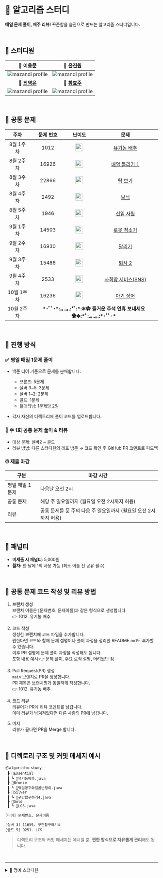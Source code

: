 # 🧠 알고리즘 스터디

**매일 문제 풀이, 매주 리뷰!**
꾸준함을 습관으로 만드는 알고리즘 스터디입니다.

<br>

<!-- 
📂 김도영 📂 윤진원 📂 [최영은](https://github.com/SSAFY-Gumi4-Algorithm-Study/algorithm-ye) 📂 황효주
-->

## 📁 스터디원
| 📂 [이용문](https://github.com/SSAFY-Gumi4-Algorithm-Study/) | 📂 [윤진원](https://github.com/SSAFY-Gumi4-Algorithm-Study/yungorithm)|
|:--:|:--:|
| ![mazandi profile](http://mazandi.herokuapp.com/api?handle=cocoyi00&theme=warm) | ![mazandi profile](http://mazandi.herokuapp.com/api?handle=dnj1510&theme=warm) |
| **📂 [최영은](https://github.com/SSAFY-Gumi4-Algorithm-Study/choigorithm)** | **📂 [황효주](https://github.com/SSAFY-Gumi4-Algorithm-Study/hyogorithm)** |
| ![mazandi profile](http://mazandi.herokuapp.com/api?handle=y_e_99&theme=warm) | ![mazandi profile](http://mazandi.herokuapp.com/api?handle=gywn83&theme=warm) |

<br>

## 📌 공통 문제
<table>
  <thead>
    <tr>
      <th align="center">주차</th>
      <th align="center">문제 번호</th>
      <th align="center">난이도</th>
      <th align="center">문제</th>
    </tr>
  </thead>
  <tbody>
    <tr>
      <td align="center">8월 1주차</td>
      <td align="center">1012</td>
      <td align="center"><img height="25px" width="25px" src="https://static.solved.ac/tier_small/9.svg"/></td>
      <td align="center"><a href="https://www.acmicpc.net/problem/1012">유기농 배추</a></td>
    </tr>
    <tr>
      <td align="center">8월 2주차</td>
      <td align="center">16926</td>
      <td align="center"><img height="25px" width="25px" src="https://static.solved.ac/tier_small/11.svg"/></td>
      <td align="center"><a href="https://www.acmicpc.net/problem/16926">배열 돌리기 1</a></td>
    </tr>
    <tr>
      <td align="center">8월 3주차</td>
      <td align="center">22866</td>
      <td align="center"><img height="25px" width="25px" src="https://static.solved.ac/tier_small/13.svg"/></td>
      <td align="center"><a href="https://www.acmicpc.net/problem/22866">탑 보기</a></td>
    </tr>
    <tr>
      <td align="center">8월 4주차</td>
      <td align="center">2492</td>
      <td align="center"><img height="25px" width="25px" src="https://static.solved.ac/tier_small/13.svg"/></td>
      <td align="center"><a href="https://www.acmicpc.net/problem/2492">보석</a></td>
    </tr>
    <tr>
      <td align="center">8월 5주차</td>
      <td align="center">1946</td>
      <td align="center"><img height="25px" width="25px" src="https://static.solved.ac/tier_small/10.svg"/></td>
      <td align="center"><a href="https://www.acmicpc.net/problem/1946">신입 사원</a></td>
    </tr>
    <tr>
      <td align="center">9월 1주차</td>
      <td align="center">14503</td>
      <td align="center"><img height="25px" width="25px" src="https://static.solved.ac/tier_small/11.svg"/></td>
      <td align="center"><a href="https://www.acmicpc.net/problem/14503">로봇 청소기</a></td>
    </tr>
    <tr>
      <td align="center">9월 2주차</td>
      <td align="center">16930</td>
      <td align="center"><img height="25px" width="25px" src="https://static.solved.ac/tier_small/18.svg"/></td>
      <td align="center"><a href="https://www.acmicpc.net/problem/16930">달리기</a></td>
    </tr>
    <tr>
      <td align="center">9월 3주차</td>
      <td align="center">15486</td>
      <td align="center"><img height="25px" width="25px" src="https://static.solved.ac/tier_small/11.svg"/></td>
      <td align="center"><a href="https://www.acmicpc.net/problem/15486">퇴사 2</a></td>
    </tr>
    <tr>
      <td align="center">9월 4주차</td>
      <td align="center">2533</td>
      <td align="center"><img height="25px" width="25px" src="https://static.solved.ac/tier_small/13.svg"/></td>
      <td align="center"><a href="https://www.acmicpc.net/problem/2533">사회망 서비스(SNS)</a></td>
    </tr>
    <tr>
      <td align="center">10월 1주차</td>
      <td align="center">16236</td>
      <td align="center"><img height="25px" width="25px" src="https://static.solved.ac/tier_small/13.svg"/></td>
      <td align="center"><a href="https://www.acmicpc.net/problem/16236">아기 상어</a></td>
    </tr>
    <tr>
      <td align="center">10월 2주차</td>
      <td colspan="3" align="center"><b>
        *･ﾟﾟ･*:.｡..｡.:*ﾟ:*:✼✿ 즐거운 추석 연휴 보내세요 ✿✼:*ﾟ:.｡..｡.:*･ﾟﾟ･*
      </b></td>
    </tr>
  </tbody>
</table>




<br>

## 📅 진행 방식

### ✅ 평일 매일 1문제 풀이

* 백준 티어 기준으로 문제를 분배합니다:

  * 브론즈: 5문제
  * 실버 3\~5: 3문제
  * 실버 1\~2: 2문제
  * 골드: 1문제
  * 플래티넘: 1문제당 2일

* 각자 자신의 디렉토리에 풀이 코드를 업로드합니다.

### 📝 주 1회 공통 문제 풀이 & 리뷰
* 대상 문제: 실버2 ~ 골드
* 리뷰 방법: 다른 스터디원의 레포 방문 → 코드 확인 후 GitHub PR 코멘트로 피드백

### ⏰ 제출 마감
| 구분 | 마감 시간 |
|------|-----------|
| 평일 매일 1문제 | 다음날 오전 2시 |
| 공통 문제 | 해당 주 일요일까지 (월요일 오전 2시까지 허용) |
| 리뷰 | 공통 문제를 푼 주의 다음 주 일요일까지 (월요일 오전 2시까지 허용) |

<br>

## 💸 패널티

* **미제출 시 패널티**: 5,000원
* **월차:** 한 달에 1회 사용 가능 (최소 이틀 전 공유 필수)

<br>

## 📢 공통 문제 코드 작성 및 리뷰 방법
1. 브랜치 생성 <br>
브랜치 이름은 [문제번호. 문제이름]과 같은 형식으로 생성합니다. <br>
👉 1012. 유기농 배추

2.  코드 작성 <br>
생성한 브랜치에 코드 파일을 추가합니다. <br>
원한다면 코드와 함께 문제 설명이나 풀이 과정을 정리한 README.md도 추가할 수 있습니다. <br>
이후 PR 설명에 문제 풀이 과정을 작성해도 됩니다. <br>
포함 내용 예시 👉 문제 풀이, 주요 로직 설명, 어려웠던 점 <br>

3. Pull Request(PR) 생성 <br>
`main` 브랜치로 PR을 생성합니다. <br>
PR 제목은 브랜치명과 동일하게 작성합니다. <br>
👉 1012. 유기농 배추 <br>

4. 코드 리뷰 <br>
리뷰어가 PR에 리뷰 코멘트를 남깁니다. <br>
이미 리뷰가 남겨져있다면 다른 사람의 PR에 남깁니다. <br>

5. 머지 <br>
리뷰가 끝나면 PR을 Merge 합니다. <br>
<br>

## 📁 디렉토리 구조 및 커밋 메세지 예시

```
📦algorithm-study
 ┣ 📂Essential
 ┃ ┗ 📜유기농배추.java
 ┣ 📂Bronze
 ┃ ┗ 📜백설공주와일곱난쟁이.java
 ┣ 📂Silver
 ┃ ┗ 📜구간합구하기4.java
 ┣ 📂Gold
 ┃ ┗ 📜LCS.java
```

```
[티어] 문제번호. 문제이름

[실버 3] 11659. 구간합구하기4
[골드 5] 9251. LCS
```

> 디렉토리 구조와 커밋 메세지는 예시일 뿐, **편한 방식으로 자유롭게 관리**해도 됩니다.

<br>

---

<details>
  <summary>🏅 명예 스터디원</summary>
  
 
  | 📂 [김도영](https://github.com/SSAFY-Gumi4-Algorithm-Study/Dogorithm) |
  |:--:|
  | ![mazandi profile](http://mazandi.herokuapp.com/api?handle=kwat1&theme=warm) |

</details>
